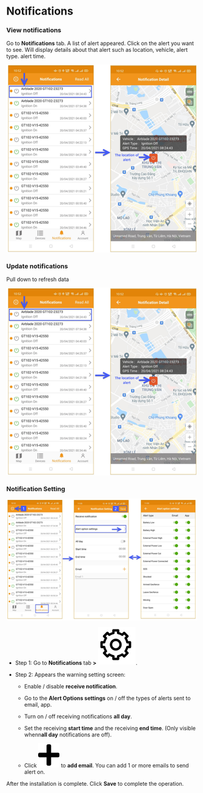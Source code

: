 # Notifications

### View notifications
Go to **Notifications** tab. A list of alert appeared. Click on the alert you want to see. Will display details about that alert such as location, vehicle, alert type. alert time.

<span class="icon-left5">![Interface Web](/docs/assets/images/web-english/gotrack365-el/location365-alert.jpg)

### Update notifications

Pull down to refresh data

<span class="icon-left4">![Interface Web](/docs/assets/images/web-english/gotrack365-el/location365-alert.jpg)

### Notification Setting

<span style="display:block;text-align:center">![Interface Web](/docs/assets/images/web-english/gotrack365-el/notification-setting.jpg)

* Step 1: Go to **Notifications** tab **>** <span class="icon-left ">![Ok](/docs/assets/images/web-interface/icon/SVG/icons8-gear.svg).

* Step 2: Appears the warning setting screen:

    * Enable / disable **receive notification**.

    * Go to the **Alert Options settings** on / off the types of alerts sent to email, app.
    * Turn on / off receiving notifications **all day**.
    * Set the receiving **start time** and the receiving **end time**. (Only visible whenn**all day** notifications are off).
    * Click <span class="icon-left svg-filter-tick">![Ok](/docs/assets/images/web-interface/icon/SVG/plus.svg) to **add email**. You can add 1 or more emails to send alert on.

After the installation is complete. Click **Save** to complete the operation.